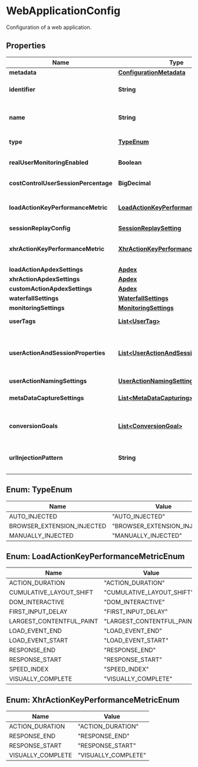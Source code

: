 

# WebApplicationConfig

Configuration of a web application.

## Properties

| Name | Type | Description | Notes |
|------------ | ------------- | ------------- | -------------|
|**metadata** | [**ConfigurationMetadata**](ConfigurationMetadata.md) |  |  [optional] |
|**identifier** | **String** | Dynatrace entity ID of the web application. |  [optional] [readonly] |
|**name** | **String** | The name of the web application, displayed in the UI. |  |
|**type** | [**TypeEnum**](#TypeEnum) | The type of the web application. |  [optional] |
|**realUserMonitoringEnabled** | **Boolean** | Real user monitoring enabled/disabled. |  |
|**costControlUserSessionPercentage** | **BigDecimal** | Analize *X*% of user sessions. |  |
|**loadActionKeyPerformanceMetric** | [**LoadActionKeyPerformanceMetricEnum**](#LoadActionKeyPerformanceMetricEnum) | The key performance metric of load actions. |  |
|**sessionReplayConfig** | [**SessionReplaySetting**](SessionReplaySetting.md) |  |  [optional] |
|**xhrActionKeyPerformanceMetric** | [**XhrActionKeyPerformanceMetricEnum**](#XhrActionKeyPerformanceMetricEnum) | The key performance metric of XHR actions. |  |
|**loadActionApdexSettings** | [**Apdex**](Apdex.md) |  |  |
|**xhrActionApdexSettings** | [**Apdex**](Apdex.md) |  |  |
|**customActionApdexSettings** | [**Apdex**](Apdex.md) |  |  |
|**waterfallSettings** | [**WaterfallSettings**](WaterfallSettings.md) |  |  |
|**monitoringSettings** | [**MonitoringSettings**](MonitoringSettings.md) |  |  |
|**userTags** | [**List&lt;UserTag&gt;**](UserTag.md) | User tags settings. |  [optional] |
|**userActionAndSessionProperties** | [**List&lt;UserActionAndSessionProperties&gt;**](UserActionAndSessionProperties.md) | User action and session properties settings. Empty List means no change |  [optional] |
|**userActionNamingSettings** | [**UserActionNamingSettings**](UserActionNamingSettings.md) |  |  [optional] |
|**metaDataCaptureSettings** | [**List&lt;MetaDataCapturing&gt;**](MetaDataCapturing.md) | Java script agent meta data capture settings. |  [optional] |
|**conversionGoals** | [**List&lt;ConversionGoal&gt;**](ConversionGoal.md) | A list of conversion goals of the application. |  [optional] |
|**urlInjectionPattern** | **String** | Url injection pattern for manual web application. |  [optional] |



## Enum: TypeEnum

| Name | Value |
|---- | -----|
| AUTO_INJECTED | &quot;AUTO_INJECTED&quot; |
| BROWSER_EXTENSION_INJECTED | &quot;BROWSER_EXTENSION_INJECTED&quot; |
| MANUALLY_INJECTED | &quot;MANUALLY_INJECTED&quot; |



## Enum: LoadActionKeyPerformanceMetricEnum

| Name | Value |
|---- | -----|
| ACTION_DURATION | &quot;ACTION_DURATION&quot; |
| CUMULATIVE_LAYOUT_SHIFT | &quot;CUMULATIVE_LAYOUT_SHIFT&quot; |
| DOM_INTERACTIVE | &quot;DOM_INTERACTIVE&quot; |
| FIRST_INPUT_DELAY | &quot;FIRST_INPUT_DELAY&quot; |
| LARGEST_CONTENTFUL_PAINT | &quot;LARGEST_CONTENTFUL_PAINT&quot; |
| LOAD_EVENT_END | &quot;LOAD_EVENT_END&quot; |
| LOAD_EVENT_START | &quot;LOAD_EVENT_START&quot; |
| RESPONSE_END | &quot;RESPONSE_END&quot; |
| RESPONSE_START | &quot;RESPONSE_START&quot; |
| SPEED_INDEX | &quot;SPEED_INDEX&quot; |
| VISUALLY_COMPLETE | &quot;VISUALLY_COMPLETE&quot; |



## Enum: XhrActionKeyPerformanceMetricEnum

| Name | Value |
|---- | -----|
| ACTION_DURATION | &quot;ACTION_DURATION&quot; |
| RESPONSE_END | &quot;RESPONSE_END&quot; |
| RESPONSE_START | &quot;RESPONSE_START&quot; |
| VISUALLY_COMPLETE | &quot;VISUALLY_COMPLETE&quot; |



